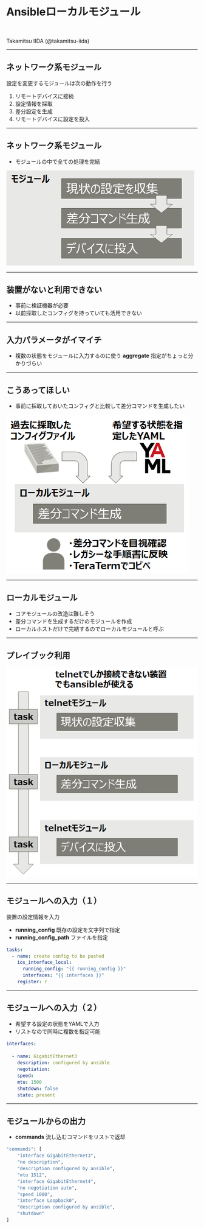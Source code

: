 <!-- markdownlint-disable MD012 -->

# Ansibleローカルモジュール

<br>

Takamitsu IIDA (@takamitsu-iida)

---

## ネットワーク系モジュール

設定を変更するモジュールは次の動作を行う

1. リモートデバイスに接続
1. 設定情報を採取
1. 差分設定を生成
1. リモートデバイスに設定を投入

---

## ネットワーク系モジュール

- モジュールの中で全ての処理を完結

![ネットワーク系モジュール](img/fig1.png)

---

## 装置がないと利用できない

- 事前に検証機器が必要
- 以前採取したコンフィグを持っていても活用できない

---

## 入力パラメータがイマイチ

- 複数の状態をモジュールに入力するのに使う **aggregate** 指定がちょっと分かりづらい

---

## こうあってほしい

- 事前に採取しておいたコンフィグと比較して差分コマンドを生成したい

![ローカルモジュール](img/fig2.png)

---

## ローカルモジュール

- コアモジュールの改造は難しそう
- 差分コマンドを生成するだけのモジュールを作成
- ローカルホストだけで完結するのでローカルモジュールと呼ぶ

---

## プレイブック利用

![ローカルモジュール](img/fig3.png)

---

## モジュールへの入力（１）

装置の設定情報を入力

- **running_config** 既存の設定を文字列で指定
- **running_config_path** ファイルを指定

```yaml
tasks:
  - name: create config to be pushed
    ios_interface_local:
      running_config: "{{ running_config }}"
      interfaces: "{{ interfaces }}"
    register: r
```

---

## モジュールへの入力（２）

- 希望する設定の状態をYAMLで入力
- リストなので同時に複数を指定可能

```yaml
interfaces:

  - name: GigabitEthernet3
    description: configured by ansible
    negotiation:
    speed:
    mtu: 1500
    shutdown: false
    state: present
```

---

## モジュールからの出力

- **commands** 流し込むコマンドをリストで返却

```bash
"commands": [
    "interface GigabitEthernet3",
    "no description",
    "description configured by ansible",
    "mtu 1512",
    "interface GigabitEthernet4",
    "no negotiation auto",
    "speed 1000",
    "interface Loopback0",
    "description configured by ansible",
    "shutdown"
]
```
